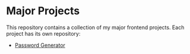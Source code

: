 # Major Projects

This repository contains a collection of my major frontend projects. Each project has its own repository:

- [Password Generator](https://github.com/prashanthcharla/password-generator)
